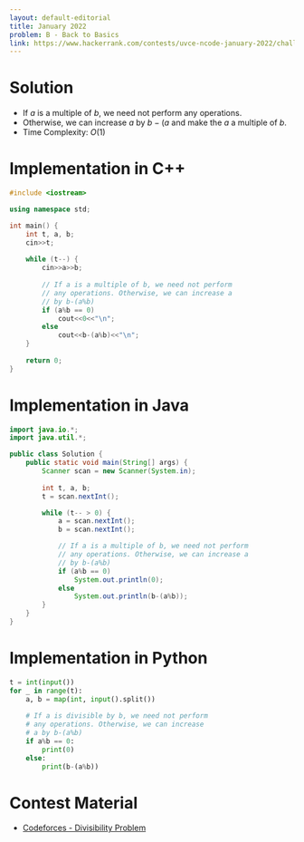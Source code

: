 ```yaml
---
layout: default-editorial
title: January 2022
problem: B - Back to Basics
link: https://www.hackerrank.com/contests/uvce-ncode-january-2022/challenges/b-back-to-basics
---
```

# Solution

- If $a$ is a multiple of $b$, we need not perform any operations.
- Otherwise, we can increase $a$ by $b-(a%b)$ and make the $a$ a multiple of $b$.
- Time Complexity: $O(1)$

$$$$

# Implementation in C++

```cpp
#include <iostream>

using namespace std;

int main() {
    int t, a, b;
    cin>>t;
    
    while (t--) {
        cin>>a>>b;
        
        // If a is a multiple of b, we need not perform
        // any operations. Otherwise, we can increase a
        // by b-(a%b)
        if (a%b == 0)
            cout<<0<<"\n";
        else
            cout<<b-(a%b)<<"\n";
    }
    
    return 0;
}

```

$$$$

# Implementation in Java

```java
import java.io.*;
import java.util.*;

public class Solution {
    public static void main(String[] args) {
        Scanner scan = new Scanner(System.in);
        
        int t, a, b;
        t = scan.nextInt();

        while (t-- > 0) {
            a = scan.nextInt();
            b = scan.nextInt();

            // If a is a multiple of b, we need not perform
            // any operations. Otherwise, we can increase a
            // by b-(a%b)
            if (a%b == 0)
                System.out.println(0);
            else
                System.out.println(b-(a%b));
        }
    }
}
```

$$$$

# Implementation in Python

```python
t = int(input())
for _ in range(t):
    a, b = map(int, input().split())
    
    # If a is divisible by b, we need not perform
    # any operations. Otherwise, we can increase
    # a by b-(a%b)
    if a%b == 0:
        print(0)
    else:
        print(b-(a%b))

```

$$$$

# Contest Material

- [Codeforces - Divisibility Problem](https://codeforces.com/contest/1328/problem/A)

